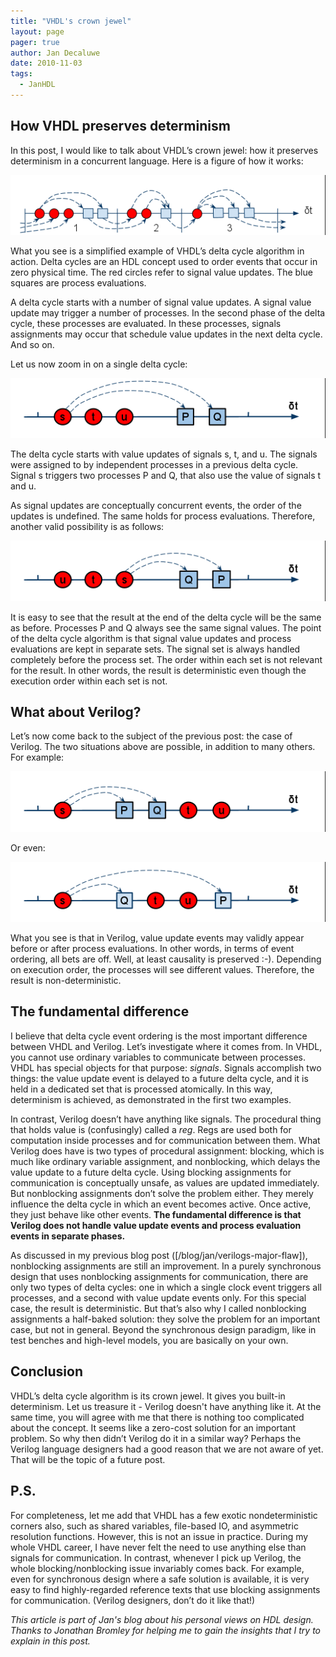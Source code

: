 ```yaml
---
title: "VHDL's crown jewel"
layout: page 
pager: true
author: Jan Decaluwe
date: 2010-11-03
tags: 
  - JanHDL
---
```


## How VHDL preserves determinism

In this post, I would like to talk about VHDL’s crown jewel: how it preserves determinism in a concurrent language. Here is a figure of how it works:

![](images/deltavhdl_overview.png)

What you see is a simplified example of VHDL’s delta cycle algorithm in action. Delta cycles are an HDL concept used to order events that occur in zero physical time. The red circles refer to signal value updates. The blue squares are process evaluations.

A delta cycle starts with a number of signal value updates. A signal value update may trigger a number of processes. In the  second phase of the delta cycle, these processes are evaluated. In these processes, signals assignments may occur that schedule value updates in the next delta cycle. And so on.

Let us now zoom in on a single delta cycle:

![](images/deltavhdl1.png)

The delta cycle starts with value updates of signals s, t, and u. The signals were assigned to by independent processes in a previous delta cycle. Signal s triggers two processes P and Q, that also use the value of signals t and u.

As signal updates are conceptually concurrent events, the order of the updates is undefined. The same holds for process evaluations. Therefore, another valid possibility is as follows:

![](images/deltavhdl2.png)

It is easy to see that the result at the end of the delta cycle will be the same as before. Processes P and Q always see the same signal values. The point of the delta cycle algorithm is that signal value updates and process evaluations are kept in separate sets. The signal set is always handled completely before the process set. The order within each set is not relevant for the result. In other words, the result is deterministic even though the execution order within each set is not.

## What about Verilog?

Let’s now come back to the subject of the previous post: the case of Verilog.  The two situations above are possible, in addition to many others. For example:

![](images/deltaverilog1.png)

Or even:

![](images/deltaverilog2.png)

What you see is that in Verilog, value update events may validly appear before or after process evaluations. In other words, in terms of event ordering, all bets are off. Well, at least causality is preserved :-). Depending on execution order, the processes will see different values. Therefore, the result is non-deterministic.

## The fundamental difference

I believe that delta cycle event ordering is the most important difference between VHDL and Verilog. Let’s investigate where it comes from. In VHDL, you cannot use ordinary variables to communicate between processes. VHDL has special objects for that purpose: <em>signals</em>. Signals accomplish two things: the value update event is delayed to a future delta cycle, and it is held in a dedicated set that is processed atomically. In this way, determinism is achieved, as demonstrated in the first two examples.

In contrast, Verilog doesn’t have anything like signals.  The procedural thing that holds value is (confusingly) called a <em>reg</em>.  Regs are used both for computation inside processes and for communication between them. What Verilog does have is two types of procedural assignment: blocking, which is much like ordinary variable assignment, and nonblocking, which delays the value update to a future delta cycle. Using blocking assignments for communication is conceptually unsafe, as values are updated immediately. But nonblocking assignments don’t solve the problem either. They merely influence the delta cycle in which an event becomes active. Once active, they just behave like other events. **The fundamental difference is that Verilog does not handle value update events and process evaluation events in separate phases.**

As discussed in my previous blog post ([/blog/jan/verilogs-major-flaw]), nonblocking assignments are still an improvement. In a purely synchronous design that uses nonblocking assignments for communication, there are only two types of delta cycles: one in which a single clock event triggers all processes, and a second with value update events only. For this special case, the result is deterministic. But that’s also why I called nonblocking assignments a half-baked solution: they solve the problem for an important case, but not in general. Beyond the synchronous design paradigm, like in test benches and high-level models, you are basically on your own.

## Conclusion

VHDL’s delta cycle algorithm is its crown jewel. It gives you built-in determinism. Let us treasure it - Verilog doesn't have anything like it. At the same time, you will agree with me that there is nothing  too complicated about the concept. It seems like a zero-cost solution for an important problem. So why then didn’t Verilog do it in a similar way? Perhaps the Verilog language designers had a good reason that we are not aware of yet. That will be the topic of a future post.


## P.S.
For completeness, let me add that VHDL has a few exotic nondeterministic corners also, such as shared variables, file-based IO, and asymmetric resolution functions.  However, this is not an issue in practice. During my whole VHDL career, I have never felt the need to use anything else than signals for communication. In contrast, whenever I pick up Verilog, the whole blocking/nonblocking issue invariably comes back. For example, even for synchronous design where a safe solution is available, it is very easy to find highly-regarded reference texts that use blocking assignments for communication. (Verilog designers, don’t do it like that!)

<em>This article is part of Jan's blog about his personal views on HDL design.<br/>
Thanks to Jonathan Bromley for helping me to gain the insights that I try
to explain in this post.</em>